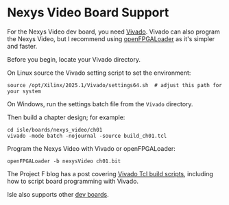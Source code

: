 # Nexys Video Board Support

For the Nexys Video dev board, you need [Vivado](https://www.xilinx.com/support/download/index.html/content/xilinx/en/downloadNav/vivado-design-tools.html). Vivado can also program the Nexys Video, but I recommend using [openFPGALoader](https://github.com/trabucayre/openFPGALoader) as it's simpler and faster.

Before you begin, locate your Vivado directory.

On Linux source the Vivado setting script to set the environment:

```shell
source /opt/Xilinx/2025.1/Vivado/settings64.sh  # adjust this path for your system
```

On Windows, run the settings batch file from the `Vivado` directory.

Then build a chapter design; for example:

```shell
cd isle/boards/nexys_video/ch01
vivado -mode batch -nojournal -source build_ch01.tcl
```

Program the Nexys Video with Vivado or openFPGALoader:

```shell
openFPGALoader -b nexysVideo ch01.bit
```

The Project F blog has a post covering [Vivado Tcl build scripts](http://projectf.io/posts/vivado-tcl-build-script/), including how to script board programming with Vivado.

Isle also supports other [dev boards](../).
